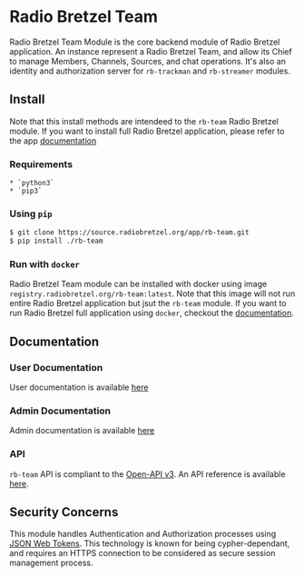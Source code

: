 # Radio Bretzel Team

Radio Bretzel Team Module is the core backend module of Radio Bretzel application.
An instance represent a Radio Bretzel Team, and allow its Chief to manage Members,
Channels, Sources, and chat operations. It's also an identity and authorization
server for `rb-trackman` and `rb-streamer` modules.

## Install
Note that this install methods are intendeed to the `rb-team` Radio Bretzel module.
If you want to install full Radio Bretzel application, please refer to the app
[documentation](https://docs.radiobretzel.org)

### Requirements
    * `python3`
    * `pip3`

### Using `pip`
```bash
$ git clone https://source.radiobretzel.org/app/rb-team.git
$ pip install ./rb-team
```

### Run with `docker`
Radio Bretzel Team module can be installed with docker using image `registry.radiobretzel.org/rb-team:latest`.
Note that this image will not run entire Radio Bretzel application but jsut the `rb-team` module.
If you want to run Radio Bretzel full application using `docker`, checkout the [documentation](https://docs.radiobretzel.org).

## Documentation
### User Documentation
User documentation is available [here](https://docs.radiobretzel.org)

### Admin Documentation
Admin documentation is available [here](https://docs.radiobretzel.org/admin/rb-team)

### API
`rb-team` API is compliant to the [Open-API v3](https://www.openapis.org/).
An API reference is available [here](https://docs.radiobretzel.org/rb-team/api_reference).

## Security Concerns
This module handles Authentication and Authorization processes using [JSON Web Tokens](https://jwt.io).
This technology is known for being cypher-dependant, and requires an HTTPS connection
to be considered as secure session management process.
